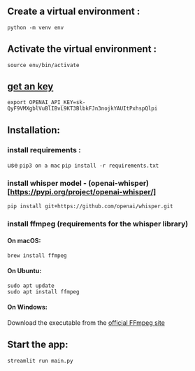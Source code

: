 ## Create a virtual environment :

```
python -m venv env
```

## Activate the virtual environment :

```
source env/bin/activate
```

## [get an key](https://platform.openai.com/account/api-keys)

`export OPENAI_API_KEY=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`

## Installation:

### install requirements :

use `pip3 on a mac`
`pip install -r requirements.txt`

### install whisper model - (openai-whisper)[https://pypi.org/project/openai-whisper/]

`pip install git+https://github.com/openai/whisper.git`

### install ffmpeg (requirements for the whisper library)

#### On macOS:

`brew install ffmpeg`

#### On Ubuntu:

```
sudo apt update
sudo apt install ffmpeg

```

#### On Windows:

Download the executable from the [official FFmpeg site](https://ffmpeg.org/download.html)

## Start the app:

`streamlit run main.py`
